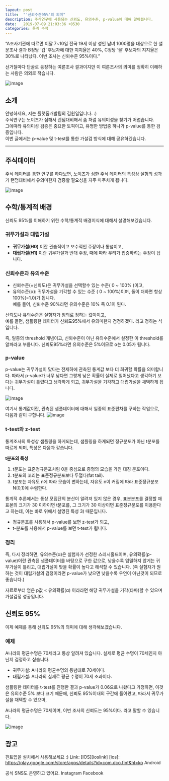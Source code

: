 ```yaml
---
layout: post
title:  "'신뢰수준95%'의 의미"
description: 주식연구에 사용되는 신뢰도, 유의수준, p-value에 대해 알아봅니다.
date:   2019-07-09 21:03:36 +0530
categories: 통계 수학
---
```

“A조사기관에 따르면 이달 7~10일 전국 19세 이상 성인 남녀 1000명을 대상으로 한 설문조사 결과 B정당 ‘갑’ 후보자에 대한 지지율은 40%, C정당 ‘을’ 후보자의 지지율은 30%로 나타났다. 이번 조사는 신뢰수준 95%이다.” 

선거철마다 단골로 등장하는 여론조사 결과이지만 이 여론조사의 의미를 정확히 이해하는 사람은 의외로 적습니다.

![image](https://user-images.githubusercontent.com/13713182/87009736-8e375180-c200-11ea-99ff-95ea89d161d1.png)

## 소개
안녕하세요, 저는 플랫폼개발팀의 김원일입니다. :)<br/>
주식연구는 노이즈가 심해서 랜덤대비해서 좀 처럼 유의미성을 찾기가 어렵습니다.<br/>
그에따라 유의미성 검증은 중요한 토픽이고, 유명한 방법중 하나가 p-value를 통한 검증입니다.<br/>
이번 글에서는 p-value 및 t-test를 통한 가설검 방식에 대해 공유하겠습니다.

***

## 주식데이터
주식 데이터를 통한 연구를 하다보면, 노이즈가 심한 주식 데이터의 특성상
실험의 성과가 랜덤대비해서 유의미한지 검증할 필요성을 자주 마주치게 됩니다.

![image](https://user-images.githubusercontent.com/13713182/87015181-081f0900-c208-11ea-9815-2708b60c3f44.png)

## 수학/통계적 배경
신뢰도 95%를 이해하기 위한 수학/통계적 배경지식에 대해서 설명해보겠습니다.

### 귀무가설과 대립가설
* __귀무가설(H0)__ 이란 관습적이고 보수적인 주장이나 통념이고,<br/>
* __대립가설(H1)__ 이란 귀무가설과 반대 주장, 때에 따라 우리가 입증하려는 주장이 됩니다.

### 신뢰수준과 유의수준
* 신뢰수준(=신뢰도)은 귀무가설을 선택할수 있는 수준( 0 ~ 100% )이고, <br/>
* 유의수준(α): 귀무가설을 기각할 수 있는 수준 ( 0 ~ 100%)이며, 둘이 더하면 항상 100%(=1.0)가 됩니다.<br/>
예를 들어, 신뢰수준 90%라면 유의수준은 10% 즉 0.1이 된다.

신뢰도나 유의수준은 실험자가 임의로 정하는 값이이고,<br/>
예를 들면, 샘플링한 데이터가 신뢰도95%에서 유의미한지 검정하겠다. 라고 정하는 식입니다.

즉, 일종의 threshold 개념이고, 신뢰수준이 아닌 유의수준에서 설정한 이 threshold를 알파라고 부릅니다.
신뢰도95%라면 유의수준은 5%이므로 α는 0.05가 됩니다.

### p-value
p-value는 귀무가설이 맞다는 전제하에 관측된 통계값 보다 더 희귀할 확률을 의미합니다.
따라서 p-value가 너무 낮다면 그렇게 낮은 확률이 실제로 일어났다고 생각하기 보다는 귀무가설이 틀렸다고 생각하게 되고,
귀무가설을 기각하고 대립가설을 채택하게 됩니다.

![image](https://user-images.githubusercontent.com/13713182/87385744-c8766980-c5d9-11ea-961f-57109fb04ff1.png)

여기서 통계값이란, 관측된 샘플데이터에 대해서 일종의 표준편차를 구하는 작업으로, 다음과 같이 구합니다.
![image](https://user-images.githubusercontent.com/13713182/87385576-60c01e80-c5d9-11ea-857c-806ffc8da743.png)


### t-test와 z-test
통계조사의 특성상 샘플링을 하게되는데, 샘플링을 하게되면 정규분포가 아닌 t분포를 따르게 되며, 특성은 다음과 같습니다.

__t분포의 특성__
1. t분포는 표준정규분포처럼 0을 중심으로 종형의 모습을 가진 대칭 분포이다. 
2. t분포의 꼬리는 표준정규분포보다 두껍다(fat tail). 
3. t분포는 자유도 n에 따라 모습이 변하는데, 자유도 n이 커짐에 따라 표준정규분포 N(0,1)에 수렴한다.


통계적 추론에서는 통상 모집단의 분산이 알려져 있지 않은 경우, 표분분포를 결정할 때 표본의 크기가 30 이하이면 t분포를, 그 크기가 30 이상이면 표준정규분포를 이용한다고 하는데, 이는 바로 위에서 설명된 특성 3) 때문입니다.

* 정규분포를 사용해서 p-value를 보면 z-test가 되고,
* t-분포를 사용해서 p-value를 보면 t-test가 됩니다.

### 정리

즉, 다시 정리하면,
유의수준(α)은 실험자가 선정한 스레시홀드이며,
유의확률(p-value)이란 관측된 샘플데이터를 바탕으로 구한 값으로, 낮을수록 엄밀하지 않게는 귀무가설이 틀리고, 대립가설이 맞을 확률이 높다고 해석할 수 있습니다.
(즉 실험자가 원하는 것이 대립가설의 검정이라면 p-value가 낮으면 낮을수록 우연이 아닌것이 되므로 좋습니다.)

자료로부터 얻은 p값 < 유의확률(α) 이라라면 해당 귀무가설을 기각(타파)할 수 있으며 가설검정 성공입니다.

## 신뢰도 95%

이제 예제를 통해 신뢰도 95%의 의미에 대해 생각해보겠습니다.

### 예제
A나라의 평균수명은 70세라고 통상 알려져 있습니다. 실제로 평균 수명이 70세인지 아닌지 검정하고 싶습니다.

* 귀무가설:  A나라의 평균수명의 통념대로 70세이다. 
* 대립가설:  A나라의 실제로 평균 수명이 70세 초과이다. 


샘플링한 데이터를 t-test를 진행한 결과 p-value가 0.06으로 나왔다고 가정하면,
이것은 유의수준 5% 보다 크기 때문에, 신뢰도 95%이내의 구간에 들어왔고, 
따라서 귀무가설을 채택할 수 있으며, 

A나라의 평균수명은 70세이며, 이번 조사의 신뢰도는 95%이다. 라고 말할 수 있습니다.

![image](https://user-images.githubusercontent.com/13713182/87386710-13917c00-c5dc-11ea-87cd-f7f983c471e6.png)


## 광고

핀트앱을 설치해서 사용해보세요 :)
Link: [IOS][ioslink]
[ios]: https://play.google.com/store/apps/details?id=com.dco.fint&hl=ko
Android

공식 SNS도 운영하고 있어요.
Instagram
Facebook
